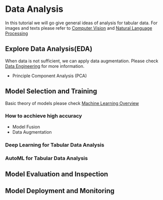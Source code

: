 # Data Analysis

In this tutorial we will go give general ideas of analysis for tabular data. For images and texts please refer to [Computer Vision](Computer_Vision.md) and [Natural Language Processing](Natural_Language_Processing.md)



## Explore Data Analysis(EDA)

When data is not sufficient, we can apply data augmentation. Please check [Data Engineering](Data_Engineering.md) for more information.

* Principle Component Analysis (PCA)


## Model Selection and Training

Basic theory of models please check [Machine Learning Overview](Machine_Learning_Overview.md)

### How to acchieve high accuracy

* Model Fusion
* Data Augmentation

### Deep Learning for Tabular Data Analysis

### AutoML for Tabular Data Analysis

## Model Evaluation and Inspection


## Model Deployment and Monitoring


